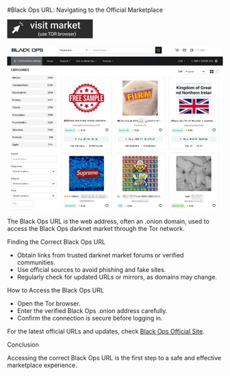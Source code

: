 #Black Ops URL: Navigating to the Official Marketplace
 
[<img src="/img/opaque.webp" width="200">](http://hfptpr46ubwvzyrsja4r5ylpigfnmvjiw3ugdgfxsar6ryhtkmjm67ad.onion)

<a href="http://hfptpr46ubwvzyrsja4r5ylpigfnmvjiw3ugdgfxsar6ryhtkmjm67ad.onion"><img src="/img/back.webp" alt="Verified blackops dark web" style="max-width: 100%;"></a>
 
The Black Ops URL is the web address, often an .onion domain, used to access the Black Ops darknet market through the Tor network.

Finding the Correct Black Ops URL

- Obtain links from trusted darknet market forums or verified communities.  
- Use official sources to avoid phishing and fake sites.  
- Regularly check for updated URLs or mirrors, as domains may change.

How to Access the Black Ops URL

- Open the Tor browser.  
- Enter the verified Black Ops .onion address carefully.  
- Confirm the connection is secure before logging in.

For the latest official URLs and updates, check [Black Ops Official Site](http://hfptpr46ubwvzyrsja4r5ylpigfnmvjiw3ugdgfxsar6ryhtkmjm67ad.onion).

Conclusion

Accessing the correct Black Ops URL is the first step to a safe and effective marketplace experience.